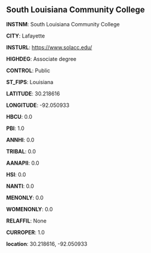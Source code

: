 
South Louisiana Community College
---
**INSTNM**: South Louisiana Community College

**CITY**: Lafayette

**INSTURL**: https://www.solacc.edu/

**HIGHDEG**: Associate degree

**CONTROL**: Public

**ST_FIPS**: Louisiana

**LATITUDE**: 30.218616

**LONGITUDE**: -92.050933

**HBCU**: 0.0

**PBI**: 1.0

**ANNHI**: 0.0

**TRIBAL**: 0.0

**AANAPII**: 0.0

**HSI**: 0.0

**NANTI**: 0.0

**MENONLY**: 0.0

**WOMENONLY**: 0.0

**RELAFFIL**: None

**CURROPER**: 1.0

**location**: 30.218616, -92.050933